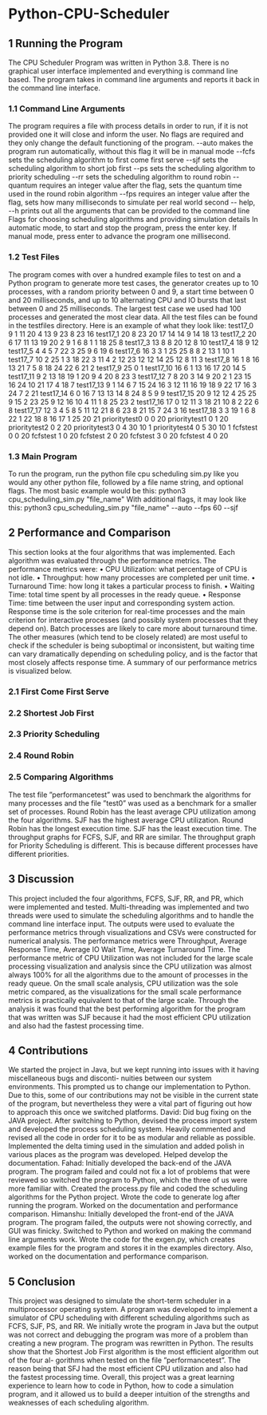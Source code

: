 # Python-CPU-Scheduler
## 1 Running the Program
The CPU Scheduler Program was written in Python 3.8. There is no graphical user interface implemented and
everything is command line based. The program takes in command line arguments and reports it back in the
command line interface.
### 1.1 Command Line Arguments
The program requires a file with process details in order to run, if it is not provided one it will close and inform
the user. No flags are required and they only change the default functioning of the program.
--auto makes the program run automatically, without this flag it will be in manual mode
--fcfs sets the scheduling algorithm to first come first serve
--sjf sets the scheduling algorithm to short job first
--ps sets the scheduling algorithm to priority scheduling
--rr sets the scheduling algorithm to round robin
--quantum requires an integer value after the flag, sets the quantum time used in the round robin algorithm
--fps requires an integer value after the flag, sets how many milliseconds to simulate per real world second
-- help, --h prints out all the arguments that can be provided to the command line
Flags for choosing scheduling algorithms and providing simulation details
In automatic mode, to start and stop the program, press the enter key. If manual mode, press enter to advance
the program one millisecond.
### 1.2 Test Files
The program comes with over a hundred example files to test on and a Python program to generate more test
cases, the generator creates up to 10 processes, with a random priority between 0 and 9, a start time between
0 and 20 milliseconds, and up to 10 alternating CPU and IO bursts that last between 0 and 25 milliseconds.
The largest test case we used had 100 processes and generated the most clear data. All the test files can be
found in the testfiles directory. Here is an example of what they look like:
test17_0 9 1 11 20 4 13 9 23 8 23 16
test17_1 20 8 23 20 17 14 14 9 14 18 13
test17_2 20 6 17 11 13 19 20 2 9 1 6 8 1 1 18 25 8
test17_3 13 8 8 20 12 8 10
test17_4 18 9 12
test17_5 4 4 5 7 22 3 25 9 6 19 6
test17_6 16 3 3 1 25 25 8 8 2 13 1 10 1
test17_7 10 2 25 1 3 18 22 3 11 4 2 12 23 12 12 14 25 12 8 11 3
test17_8 16 1 8 16 13 21 7 5 8 18 24 22 6 21 2
test17_9 25 0 1
test17_10 16 6 1 13 16 17 20 14 5
test17_11 9 2 13 18 19 1 20 9 4 20 8 23 3
test17_12 7 8 20 3 14 9 20 2 1 23 15 16 24 10 21 17 4 18 7
test17_13 9 1 14 6 7 15 24 16 3 12 11 16 19 18 9 22 17 16 3 24 7 2 21
test17_14 6 0 16 7 13 13 14 8 24 8 5 9 9
test17_15 20 9 12 12 4 25 25 9 15 2 23 25 9 12 16 10 4 11 1 8 25 23 2
test17_16 17 0 12 11 3 18 21 10 8 2 22 6 8
test17_17 12 3 4 5 8 5 11 12 21 8 6 23 8 21 15 7 24 3 16
test17_18 3 3 19 1 6 8 22 1 22 18 8 16 17 1 25 20 21
prioritytest0 0 0 20
prioritytest1 0 1 20
prioritytest2 0 2 20
prioritytest3 0 4 30 10 1
prioritytest4 0 5 30 10 1
fcfstest 0 0 20
fcfstest 1 0 20
fcfstest 2 0 20
fcfstest 3 0 20
fcfstest 4 0 20

### 1.3 Main Program
To run the program, run the python file cpu scheduling sim.py like you would any other python file, followed
by a file name string, and optional flags. The most basic example would be this:
python3 cpu_scheduling_sim.py "file_name"
With additional flags, it may look like this:
python3 cpu_scheduling_sim.py "file_name" --auto --fps 60 --sjf
## 2 Performance and Comparison
This section looks at the four algorithms that was implemented. Each algorithm was evaluated through the
performance metrics. The performance metrics were:
• CPU Utilization: what percentage of CPU is not idle.
• Throughput: how many processes are completed per unit time.
• Turnaround Time: how long it takes a particular process to finish.
• Waiting Time: total time spent by all processes in the ready queue.
• Response Time: time between the user input and corresponding system action.
Response time is the sole criterion for real-time processes and the main criterion for interactive processes (and
possibly system processes that they depend on). Batch processes are likely to care more about turnaround
time. The other measures (which tend to be closely related) are most useful to check if the scheduler is being
suboptimal or inconsistent, but waiting time can vary dramatically depending on scheduling policy, and is the
factor that most closely affects response time.
A summary of our performance metrics is visualized below.
### 2.1 First Come First Serve
### 2.2 Shortest Job First
### 2.3 Priority Scheduling
### 2.4 Round Robin
### 2.5 Comparing Algorithms
The test file ”performancetest” was used to benchmark the algorithms for many processes and the file ”test0”
was used as a benchmark for a smaller set of processes.
Round Robin has the least average CPU utilization among the four algorithms. SJF has the highest average
CPU utilization. Round Robin has the longest execution time. SJF has the least execution time.
The throughput graphs for FCFS, SJF, and RR are similar. The throughput graph for Priority Scheduling is
different. This is because different processes have different priorities.

## 3 Discussion
This project included the four algorithms, FCFS, SJF, RR, and PR, which were implemented and tested.
Multi-threading was implemented and two threads were used to simulate the scheduling algorithms and to
handle the command line interface input. The outputs were used to evaluate the performance metrics through
visualizations and CSVs were constructed for numerical analysis.
The performance metrics were Throughput, Average Response Time, Average IO Wait Time, Average Turnaround
Time. The performance metric of CPU Utilization was not included for the large scale processing visualization
and analysis since the CPU utilization was almost always 100% for all the algorithms due to the amount of
processes in the ready queue. On the small scale analysis, CPU utilization was the sole metric compared, as
the visualizations for the small scale performance metrics is practically equivalent to that of the large scale.
Through the analysis it was found that the best performing algorithm for the program that was written
was SJF because it had the most efficient CPU utilization and also had the fastest processing time.
## 4 Contributions
We started the project in Java, but we kept running into issues with it having miscellaneous bugs and disconti-
nuities between our system environments. This prompted us to change our implementation to Python. Due to
this, some of our contributions may not be visible in the current state of the program, but nevertheless they
were a vital part of figuring out how to approach this once we switched platforms.
David: Did bug fixing on the JAVA project. After switching to Python, devised the process import system and
developed the process scheduling system. Heavily commented and revised all the code in order for it to be as
modular and reliable as possible. Implemented the delta timing used in the simulation and added polish in
various places as the program was developed. Helped develop the documentation.
Fahad: Initially developed the back-end of the JAVA program. The program failed and could not fix a lot of
problems that were reviewed so switched the program to Python, which the three of us were more familiar
with. Created the process.py file and coded the scheduling algorithms for the Python project. Wrote the code
to generate log after running the program. Worked on the documentation and performance comparison.
Himanshu: Initially developed the front-end of the JAVA program. The program failed, the outputs were
not showing correctly, and GUI was finicky. Switched to Python and worked on making the command line
arguments work. Wrote the code for the exgen.py, which creates example files for the program and stores it in
the examples directory. Also, worked on the documentation and performance comparison.
## 5 Conclusion
This project was designed to simulate the short-term scheduler in a multiprocessor operating system. A
program was developed to implement a simulator of CPU scheduling with different scheduling algorithms such
as FCFS, SJF, PS, and RR. We initially wrote the program in Java but the output was not correct and debugging
the program was more of a problem than creating a new program. The program was rewritten in Python.
The results show that the Shortest Job First algorithm is the most efficient algorithm out of the four al-
gorithms when tested on the file ”performancetest”. The reason being that SFJ had the most efficient CPU
utilization and also had the fastest processing time.
Overall, this project was a great learning experience to learn how to code in Python, how to code a simulation
program, and it allowed us to build a deeper intuition of the strengths and weaknesses of each scheduling
algorithm.
